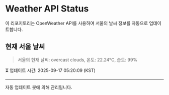 
# Weather API Status

이 리포지토리는 OpenWeather API를 사용하여 서울의 날씨 정보를 자동으로 업데이트합니다.

## 현재 서울 날씨
> 서울의 현재 날씨: overcast clouds, 온도: 22.24°C, 습도: 99%

⏳ 업데이트 시간: 2025-09-17 05:20:09 (KST)

---
자동 업데이트 봇에 의해 관리됩니다.
